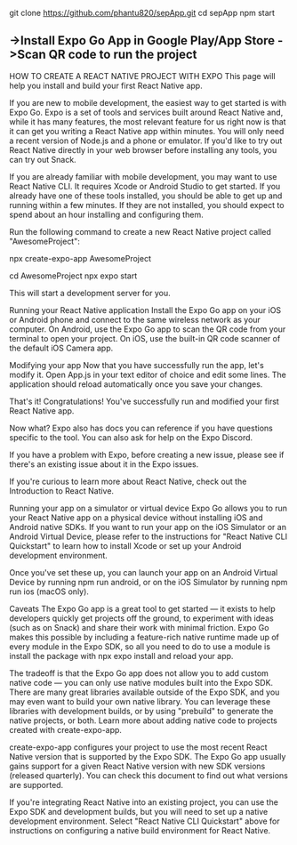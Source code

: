 git clone https://github.com/phantu820/sepApp.git
cd sepApp
npm start

->Install Expo Go App in Google Play/App Store
->Scan QR code to run the project
------------------------------------------------
HOW TO CREATE A REACT NATIVE PROJECT WITH EXPO
This page will help you install and build your first React Native app.

If you are new to mobile development, the easiest way to get started is with Expo Go. Expo is a set of tools and services built around React Native and, while it has many features, the most relevant feature for us right now is that it can get you writing a React Native app within minutes. You will only need a recent version of Node.js and a phone or emulator. If you'd like to try out React Native directly in your web browser before installing any tools, you can try out Snack.

If you are already familiar with mobile development, you may want to use React Native CLI. It requires Xcode or Android Studio to get started. If you already have one of these tools installed, you should be able to get up and running within a few minutes. If they are not installed, you should expect to spend about an hour installing and configuring them.

Run the following command to create a new React Native project called "AwesomeProject":

npx create-expo-app AwesomeProject

cd AwesomeProject
npx expo start

This will start a development server for you.

Running your React Native application
Install the Expo Go app on your iOS or Android phone and connect to the same wireless network as your computer. On Android, use the Expo Go app to scan the QR code from your terminal to open your project. On iOS, use the built-in QR code scanner of the default iOS Camera app.

Modifying your app
Now that you have successfully run the app, let's modify it. Open App.js in your text editor of choice and edit some lines. The application should reload automatically once you save your changes.

That's it!
Congratulations! You've successfully run and modified your first React Native app.


Now what?
Expo also has docs you can reference if you have questions specific to the tool. You can also ask for help on the Expo Discord.

If you have a problem with Expo, before creating a new issue, please see if there's an existing issue about it in the Expo issues.

If you're curious to learn more about React Native, check out the Introduction to React Native.

Running your app on a simulator or virtual device
Expo Go allows you to run your React Native app on a physical device without installing iOS and Android native SDKs. If you want to run your app on the iOS Simulator or an Android Virtual Device, please refer to the instructions for "React Native CLI Quickstart" to learn how to install Xcode or set up your Android development environment.

Once you've set these up, you can launch your app on an Android Virtual Device by running npm run android, or on the iOS Simulator by running npm run ios (macOS only).

Caveats
The Expo Go app is a great tool to get started — it exists to help developers quickly get projects off the ground, to experiment with ideas (such as on Snack) and share their work with minimal friction. Expo Go makes this possible by including a feature-rich native runtime made up of every module in the Expo SDK, so all you need to do to use a module is install the package with npx expo install and reload your app.

The tradeoff is that the Expo Go app does not allow you to add custom native code — you can only use native modules built into the Expo SDK. There are many great libraries available outside of the Expo SDK, and you may even want to build your own native library. You can leverage these libraries with development builds, or by using "prebuild" to generate the native projects, or both. Learn more about adding native code to projects created with create-expo-app.

create-expo-app configures your project to use the most recent React Native version that is supported by the Expo SDK. The Expo Go app usually gains support for a given React Native version with new SDK versions (released quarterly). You can check this document to find out what versions are supported.

If you're integrating React Native into an existing project, you can use the Expo SDK and development builds, but you will need to set up a native development environment. Select "React Native CLI Quickstart" above for instructions on configuring a native build environment for React Native.
